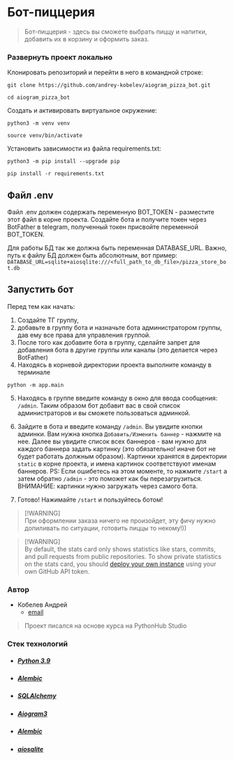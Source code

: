 # Бот-пиццерия

> Бот-пиццерия - здесь вы сможете выбрать пиццу и напитки, добавить их в корзину и оформить заказ.


### Развернуть проект локально

Клонировать репозиторий и перейти в него в командной строке:  
  
```  
git clone https://github.com/andrey-kobelev/aiogram_pizza_bot.git
```  
  
```  
cd aiogram_pizza_bot
```  
  
Cоздать и активировать виртуальное окружение:  
  
```  
python3 -m venv venv  
```  
  
```  
source venv/bin/activate  
```  
  
Установить зависимости из файла requirements.txt:  
  
```  
python3 -m pip install --upgrade pip  
```  
  
```  
pip install -r requirements.txt  
```

## Файл .env

Файл .env должен содержать переменную BOT_TOKEN - разместите этот файл в корне проекта. Создайте бота и получите токен через BotFather в telegram, полученный токен присвойте переменной BOT_TOKEN.

Для работы БД так же должна быть переменная DATABASE_URL. Важно, путь к файлу БД должен быть абсолютным, вот пример: `DATABASE_URL=sqlite+aiosqlite:///<full_path_to_db_file>/pizza_store_bot.db`

## Запустить бот
Перед тем как начать: 
1. Создайте ТГ группу, 
2. добавьте в группу бота и назначьте бота администратором группы, дав ему все права для управления группой.
3. После того как добавите бота в группу, сделайте запрет для добавления бота в другие группы или каналы (это делается через BotFather)
4. Находясь в корневой директории проекта выполните команду в терминале

```
python -m app.main
```

5. Находясь в группе введите команду в окно для ввода сообщения: `/admin`. Таким образом бот добавит вас в свой список администраторов и вы сможете пользоваться админкой.
6. Зайдите в бота и введите команду `/admin`. Вы увидите кнопки админки. Вам нужна кнопка `Добавить/Изменить баннер` - нажмите на нее. Далее вы увидите список всех баннеров - вам нужно для каждого баннера задать картинку (это обязательно! иначе бот не будет работать должным образом). Картинки хранятся в директории `static` в корне проекта, и имена картинок соответствуют именам баннеров. PS: Если ошибетесь на этом моменте, то нажмите `/start` а затем обратно `/admin` - это поможет как бы перезагрузиться. ВНИМАНИЕ: картинки нужно загружать через самого бота.

7. Готово! Нажимайте `/start` и пользуйтесь ботом!

> [!WARNING] \
>  При оформлении заказа ничего не произойдет, эту фичу нужно допиливать по ситуации, готовить пиццы то некому!))

> [!WARNING]\
> By default, the stats card only shows statistics like stars, commits, and pull requests from public repositories. To show private statistics on the stats card, you should [deploy your own instance](#deploy-on-your-own) using your own GitHub API token.


### Автор 
- Кобелев Андрей
    - [email](mailto:andrew.a.kobelev@yandex.ru)


> Проект писался на основе курса на PythonHub Studio

### Стек технологий

- ##### [Python 3.9](https://www.python.org/downloads/release/python-390/)
- ##### [Alembic](https://alembic.sqlalchemy.org/en/latest/index.html)
- ##### [SQLAlchemy](https://docs.sqlalchemy.org/en/20/)
- ##### [Aiogram3](https://docs.aiogram.dev/en/v3.15.0/)
- ##### [Alembic](https://www.python.org/downloads/release/python-390/)
- ##### [aiosqlite](https://aiosqlite.omnilib.dev/en/stable/index.html)

